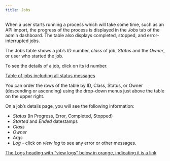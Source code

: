 ```yaml
---
title: Jobs
---
```


When a user starts running a process which will take some time, such as an API import, the progress of the process is displayed in the *Jobs* tab of the admin dashboard.  The table also displays completed, stopped, and error-interrupted jobs.

The Jobs table shows a job’s *ID* number, *class* of job, *Status* and the *Owner*, or user who started the job.

To see the details of a job, click on its id number. 

[Table of jobs including all status messages](/files/jobs_table.png)

You can order the rows of the table by ID, Class, Status, or Owner (descending or ascending) using the drop-down menus just above the table on the upper right.

On a job’s details page, you will see the following information: 
- *Status* (In Progress, Error, Completed, Stopped)
- *Started* and *Ended* datestamps
- *Class* 
- *Owner*
- *Args*
- *Log* - click on *view log* to see any error or other messages. 

[The Logs heading with “view logs” below in orange, indicating it is a link](/files/jobs_viewlog.png)